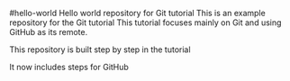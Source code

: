 #hello-world
Hello world repository for Git tutorial
This is an example repository for the Git tutorial
This tutorial focuses mainly on Git and using GitHub as its remote.

This repository is built step by step in the tutorial

It now includes steps for GitHub

